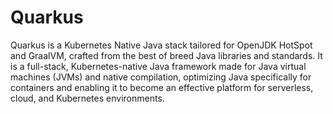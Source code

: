# Quarkus

Quarkus is a Kubernetes Native Java stack tailored for OpenJDK HotSpot and GraalVM, crafted from the best of breed Java libraries and standards. It is a full-stack, Kubernetes-native Java framework made for Java virtual machines (JVMs) and native compilation, optimizing Java specifically for containers and enabling it to become an effective platform for serverless, cloud, and Kubernetes environments.